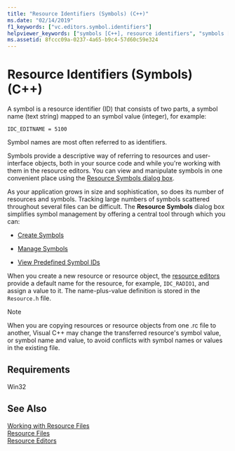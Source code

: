 ```yaml
---
title: "Resource Identifiers (Symbols) (C++)"
ms.date: "02/14/2019"
f1_keywords: ["vc.editors.symbol.identifiers"]
helpviewer_keywords: ["symbols [C++], resource identifiers", "symbols [C++], creating", "resource symbols", "symbols [C++], editing", "resource editors [C++], resource symbols"]
ms.assetid: 8fccc09a-0237-4a65-b9c4-57d60c59e324
---
```

# Resource Identifiers (Symbols) (C++)

A symbol is a resource identifier (ID) that consists of two parts, a symbol name (text string) mapped to an symbol value (integer), for example:

```
IDC_EDITNAME = 5100
```

Symbol names are most often referred to as identifiers.

Symbols provide a descriptive way of referring to resources and user-interface objects, both in your source code and while you're working with them in the resource editors. You can view and manipulate symbols in one convenient place using the [Resource Symbols dialog box](../windows/viewing-resource-symbols.md).

As your application grows in size and sophistication, so does its number of resources and symbols. Tracking large numbers of symbols scattered throughout several files can be difficult. The **Resource Symbols** dialog box simplifies symbol management by offering a central tool through which you can:

- [Create Symbols](../windows/creating-new-symbols.md)

- [Manage Symbols](../windows/changing-a-symbol-or-symbol-name-id.md)

- [View Predefined Symbol IDs](../windows/predefined-symbol-ids.md)

When you create a new resource or resource object, the [resource editors](../windows/resource-editors.md) provide a default name for the resource, for example, `IDC_RADIO1`, and assign a value to it. The name-plus-value definition is stored in the `Resource.h` file.

> [!NOTE]
> When you are copying resources or resource objects from one .rc file to another, Visual C++ may change the transferred resource's symbol value, or symbol name and value, to avoid conflicts with symbol names or values in the existing file.

## Requirements

Win32

## See Also

[Working with Resource Files](../windows/working-with-resource-files.md)<br/>
[Resource Files](../windows/resource-files-visual-studio.md)<br/>
[Resource Editors](../windows/resource-editors.md)<br/>